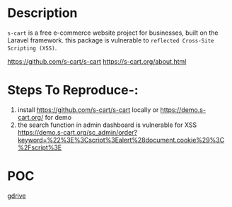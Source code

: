 # Description

`s-cart` is a free e-commerce website project for businesses, built on the Laravel framework. this package is vulnerable to `reflected Cross-Site Scripting (XSS)`.

https://github.com/s-cart/s-cart
https://s-cart.org/about.html

# Steps To Reproduce-:  

1) install https://github.com/s-cart/s-cart locally or https://demo.s-cart.org/ for demo
2) the search function in admin dashboard is vulnerable for XSS 
https://demo.s-cart.org/sc_admin/order?keyword=%22%3E%3Cscript%3Ealert%28document.cookie%29%3C%2Fscript%3E


# POC
  [gdrive](https://drive.google.com/file/d/1Neo0a9saVuE1rjw0PONom08o0Lf3bvPL/view?usp=sharing)
